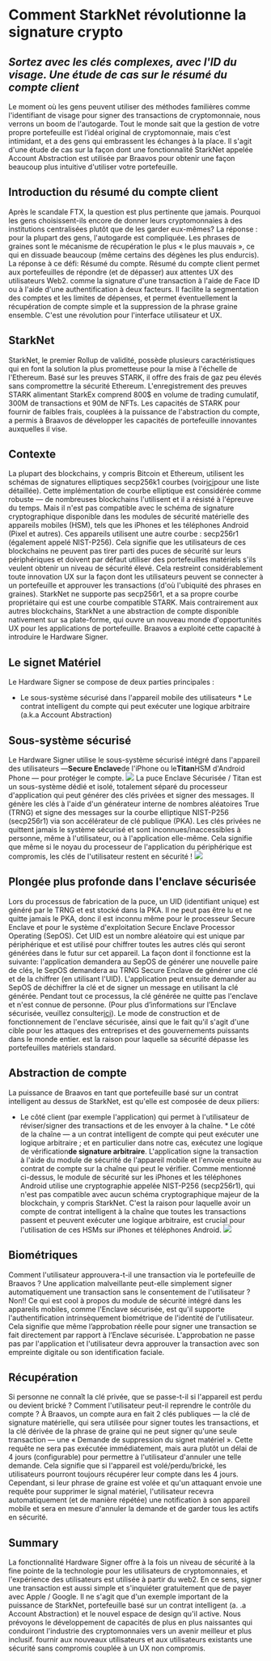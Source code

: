 # Comment StarkNet révolutionne la signature crypto
## *Sortez avec les clés complexes, avec l'ID du visage. Une étude de cas sur le résumé du compte client*
Le moment où les gens peuvent utiliser des méthodes familières comme l'identifiant de visage pour signer des transactions de cryptomonnaie, nous verrons un boom de l'autogarde. Tout le monde sait que la gestion de votre propre portefeuille est l’idéal original de cryptomonnaie, mais c’est intimidant, et a des gens qui embrassent les échanges à la place. Il s'agit d'une étude de cas sur la façon dont une fonctionnalité StarkNet appelée Account Abstraction est utilisée par Braavos pour obtenir une façon beaucoup plus intuitive d'utiliser votre portefeuille.
## Introduction du résumé du compte client
Après le scandale FTX, la question est plus pertinente que jamais. Pourquoi les gens choisissent-ils encore de donner leurs cryptomonnaies à des institutions centralisées plutôt que de les garder eux-mêmes? La réponse : pour la plupart des gens, l'autogarde est compliquée. Les phrases de graines sont le mécanisme de récupération le plus « le plus mauvais », ce qui en dissuade beaucoup (même certains des dégènes les plus endurcis). La réponse à ce défi: Résumé du compte. Résumé du compte client permet aux portefeuilles de répondre (et de dépasser) aux attentes UX des utilisateurs Web2. comme la signature d'une transaction à l'aide de Face ID ou à l'aide d'une authentification à deux facteurs. Il facilite la segmentation des comptes et les limites de dépenses, et permet éventuellement la récupération de compte simple et la suppression de la phrase graine ensemble. C'est une révolution pour l'interface utilisateur et UX.
## StarkNet
StarkNet, le premier Rollup de validité, possède plusieurs caractéristiques qui en font la solution la plus prometteuse pour la mise à l'échelle de l'Ethereum. Basé sur les preuves STARK, il offre des frais de gaz peu élevés sans compromettre la sécurité Ethereum. L'enregistrement des preuves STARK alimentant StarkEx comprend 800$ en volume de trading cumulatif, 300M de transactions et 90M de NFTs. Les capacités de STARK pour fournir de faibles frais, couplées à la puissance de l'abstraction du compte, a permis à Braavos de développer les capacités de portefeuille innovantes auxquelles il vise.
## Contexte
La plupart des blockchains, y compris Bitcoin et Ethereum, utilisent les schémas de signatures elliptiques secp256k1 courbes (voir[ici](http://ethanfast.com/top-crypto.html)pour une liste détaillée). Cette implémentation de courbe elliptique est considérée comme robuste — de nombreuses blockchains l'utilisent et il a résisté à l'épreuve du temps. Mais il n'est pas compatible avec le schéma de signature cryptographique disponible dans les modules de sécurité matérielle des appareils mobiles (HSM), tels que les iPhones et les téléphones Android (Pixel et autres). Ces appareils utilisent une autre courbe : secp256r1 (également appelé NIST-P256). Cela signifie que les utilisateurs de ces blockchains ne peuvent pas tirer parti des puces de sécurité sur leurs périphériques et doivent par défaut utiliser des portefeuilles matériels s'ils veulent obtenir un niveau de sécurité élevé. Cela restreint considérablement toute innovation UX sur la façon dont les utilisateurs peuvent se connecter à un portefeuille et approuver les transactions (d'où l'ubiquité des phrases en graines). StarkNet ne supporte pas secp256r1, et a sa propre courbe propriétaire qui est une courbe compatible STARK. Mais contrairement aux autres blockchains, StarkNet a une abstraction de compte disponible nativement sur sa plate-forme, qui ouvre un nouveau monde d'opportunités UX pour les applications de portefeuille. Braavos a exploité cette capacité à introduire le Hardware Signer.
## Le signet Matériel
Le Hardware Signer se compose de deux parties principales :
* Le sous-système sécurisé dans l'appareil mobile des utilisateurs * Le contrat intelligent du compte qui peut exécuter une logique arbitraire (a.k.a Account Abstraction)
## Sous-système sécurisé
Le Hardware Signer utilise le sous-système sécurisé intégré dans l'appareil des utilisateurs —**Secure Enclave**de l'iPhone ou le**Titan**HSM d'Android Phone — pour protéger le compte. ![](https://miro.medium.com/max/1400/0*EPm8q10ykvFGnvcv) La puce Enclave Sécurisée / Titan est un sous-système dédié et isolé, totalement séparé du processeur d'application qui peut générer des clés privées et signer des messages. Il génère les clés à l'aide d'un générateur interne de nombres aléatoires True (TRNG) et signe des messages sur la courbe elliptique NIST-P256 (secp256r1) via son accélérateur de clé publique (PKA). Les clés privées ne quittent jamais le système sécurisé et sont inconnues/inaccessibles à personne, même à l'utilisateur, ou à l'application elle-même. Cela signifie que même si le noyau du processeur de l'application du périphérique est compromis, les clés de l'utilisateur restent en sécurité ! ![](https://miro.medium.com/max/1400/0*yHJ--fK8keNdTci8)
## Plongée plus profonde dans l'enclave sécurisée
Lors du processus de fabrication de la puce, un UID (identifiant unique) est généré par le TRNG et est stocké dans la PKA. Il ne peut pas être lu et ne quitte jamais le PKA, donc il est inconnu même pour le processeur Secure Enclave et pour le système d'exploitation Secure Enclave Processor Operating (SepOS). Cet UID est un nombre aléatoire qui est unique par périphérique et est utilisé pour chiffrer toutes les autres clés qui seront générées dans le futur sur cet appareil. La façon dont il fonctionne est la suivante: l'application demandera au SepOS de générer une nouvelle paire de clés, le SepOS demandera au TRNG Secure Enclave de générer une clé et de la chiffrer (en utilisant l'UID). L'application peut ensuite demander au SepOS de déchiffrer la clé et de signer un message en utilisant la clé générée. Pendant tout ce processus, la clé générée ne quitte pas l'enclave et n'est connue de personne. (Pour plus d’informations sur l’Enclave sécurisée, veuillez consulter[ici](https://support.apple.com/en-il/guide/security/sec59b0b31ff/web)). Le mode de construction et de fonctionnement de l'enclave sécurisée, ainsi que le fait qu'il s'agit d'une cible pour les attaques des entreprises et des gouvernements puissants dans le monde entier. est la raison pour laquelle sa sécurité dépasse les portefeuilles matériels standard.
## Abstraction de compte
La puissance de Braavos en tant que portefeuille basé sur un contrat intelligent au dessus de StarkNet, est qu'elle est composée de deux piliers:
* Le côté client (par exemple l'application) qui permet à l'utilisateur de réviser/signer des transactions et de les envoyer à la chaîne. * Le côté de la chaîne — a un contrat intelligent de compte qui peut exécuter une logique arbitraire ; et en particulier dans notre cas, exécutez une logique de vérification**de signature arbitraire**. L'application signe la transaction à l'aide du module de sécurité de l'appareil mobile et l'envoie ensuite au contrat de compte sur la chaîne qui peut le vérifier. Comme mentionné ci-dessus, le module de sécurité sur les iPhones et les téléphones Android utilise une cryptographie appelée NIST-P256 (secp256r1), qui n'est pas compatible avec aucun schéma cryptographique majeur de la blockchain, y compris StarkNet. C'est la raison pour laquelle avoir un compte de contrat intelligent à la chaîne que toutes les transactions passent et peuvent exécuter une logique arbitraire, est crucial pour l'utilisation de ces HSMs sur iPhones et téléphones Android. ![](https://miro.medium.com/max/1400/0*1gItqYMJgmpu_fXc)
## Biométriques
Comment l'utilisateur approuvera-t-il une transaction via le portefeuille de Braavos ? Une application malveillante peut-elle simplement signer automatiquement une transaction sans le consentement de l'utilisateur ? Non!! Ce qui est cool à propos du module de sécurité intégré dans les appareils mobiles, comme l'Enclave sécurisée, est qu'il supporte l'authentification intrinsèquement biométrique de l'identité de l'utilisateur. Cela signifie que même l’approbation réelle pour signer une transaction se fait directement par rapport à l’Enclave sécurisée. L'approbation ne passe pas par l'application et l'utilisateur devra approuver la transaction avec son empreinte digitale ou son identification faciale.
## Récupération
Si personne ne connaît la clé privée, que se passe-t-il si l'appareil est perdu ou devient brické ? Comment l'utilisateur peut-il reprendre le contrôle du compte ? À Braavos, un compte aura en fait 2 clés publiques — la clé de signature matérielle, qui sera utilisée pour signer toutes les transactions, et la clé dérivée de la phrase de graine qui ne peut signer qu'une seule transaction — une « Demande de suppression du signet matériel ». Cette requête ne sera pas exécutée immédiatement, mais aura plutôt un délai de 4 jours (configurable) pour permettre à l'utilisateur d'annuler une telle demande. Cela signifie que si l'appareil est volé/perdu/brické, les utilisateurs pourront toujours récupérer leur compte dans les 4 jours. Cependant, si leur phrase de graine est volée et qu'un attaquant envoie une requête pour supprimer le signal matériel, l'utilisateur recevra automatiquement (et de manière répétée) une notification à son appareil mobile et sera en mesure d'annuler la demande et de garder tous les actifs en sécurité.
## Summary
La fonctionnalité Hardware Signer offre à la fois un niveau de sécurité à la fine pointe de la technologie pour les utilisateurs de cryptomonnaies, et l'expérience des utilisateurs est utilisée à partir du web2. En ce sens, signer une transaction est aussi simple et s'inquiéter gratuitement que de payer avec Apple / Google. Il ne s'agit que d'un exemple important de la puissance de StarkNet, portefeuille basé sur un contrat intelligent (a. .a Account Abstraction) et le nouvel espace de design qu'il active. Nous prévoyons le développement de capacités de plus en plus naissantes qui conduiront l'industrie des cryptomonnaies vers un avenir meilleur et plus inclusif. fournir aux nouveaux utilisateurs et aux utilisateurs existants une sécurité sans compromis couplée à un UX non compromis.